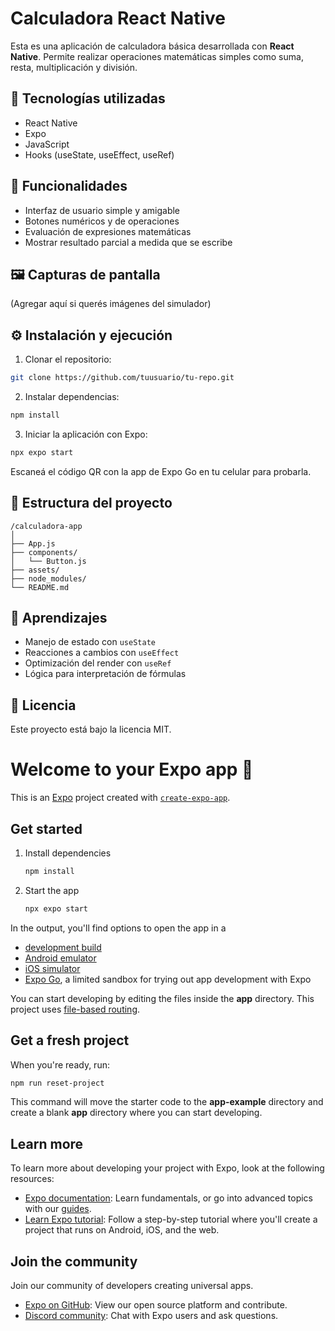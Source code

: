 # Calculadora React Native

Esta es una aplicación de calculadora básica desarrollada con **React Native**. Permite realizar operaciones matemáticas simples como suma, resta, multiplicación y división.

## 🚀 Tecnologías utilizadas

- React Native
- Expo
- JavaScript
- Hooks (useState, useEffect, useRef)

## 📱 Funcionalidades

- Interfaz de usuario simple y amigable
- Botones numéricos y de operaciones
- Evaluación de expresiones matemáticas
- Mostrar resultado parcial a medida que se escribe

## 🖼️ Capturas de pantalla

(Agregar aquí si querés imágenes del simulador)

## ⚙️ Instalación y ejecución

1. Clonar el repositorio:

```bash
git clone https://github.com/tuusuario/tu-repo.git
```

2. Instalar dependencias:

```bash
npm install
```

3. Iniciar la aplicación con Expo:

```bash
npx expo start
```

Escaneá el código QR con la app de Expo Go en tu celular para probarla.

## 📂 Estructura del proyecto

```
/calculadora-app
│
├── App.js
├── components/
│   └── Button.js
├── assets/
├── node_modules/
└── README.md
```

## 🧠 Aprendizajes

- Manejo de estado con `useState`
- Reacciones a cambios con `useEffect`
- Optimización del render con `useRef`
- Lógica para interpretación de fórmulas

## 📄 Licencia

Este proyecto está bajo la licencia MIT.

# Welcome to your Expo app 👋

This is an [Expo](https://expo.dev) project created with [`create-expo-app`](https://www.npmjs.com/package/create-expo-app).

## Get started

1. Install dependencies

   ```bash
   npm install
   ```

2. Start the app

   ```bash
   npx expo start
   ```

In the output, you'll find options to open the app in a

- [development build](https://docs.expo.dev/develop/development-builds/introduction/)
- [Android emulator](https://docs.expo.dev/workflow/android-studio-emulator/)
- [iOS simulator](https://docs.expo.dev/workflow/ios-simulator/)
- [Expo Go](https://expo.dev/go), a limited sandbox for trying out app development with Expo

You can start developing by editing the files inside the **app** directory. This project uses [file-based routing](https://docs.expo.dev/router/introduction).

## Get a fresh project

When you're ready, run:

```bash
npm run reset-project
```

This command will move the starter code to the **app-example** directory and create a blank **app** directory where you can start developing.

## Learn more

To learn more about developing your project with Expo, look at the following resources:

- [Expo documentation](https://docs.expo.dev/): Learn fundamentals, or go into advanced topics with our [guides](https://docs.expo.dev/guides).
- [Learn Expo tutorial](https://docs.expo.dev/tutorial/introduction/): Follow a step-by-step tutorial where you'll create a project that runs on Android, iOS, and the web.

## Join the community

Join our community of developers creating universal apps.

- [Expo on GitHub](https://github.com/expo/expo): View our open source platform and contribute.
- [Discord community](https://chat.expo.dev): Chat with Expo users and ask questions.
